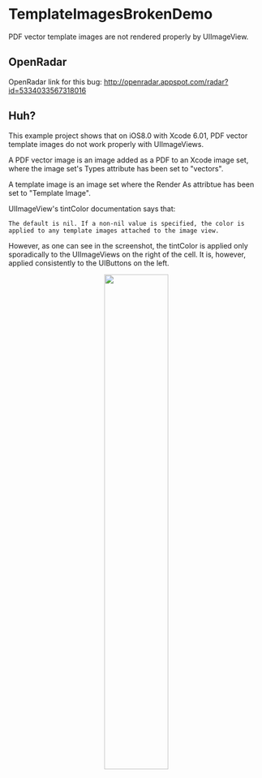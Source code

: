 # TemplateImagesBrokenDemo

PDF vector template images are not rendered properly by UIImageView.

## OpenRadar

OpenRadar link for this bug: http://openradar.appspot.com/radar?id=5334033567318016

## Huh?

This example project shows that on iOS8.0 with Xcode 6.01, PDF vector
template images do not work properly with UIImageViews.

A PDF vector image is an image added as a PDF to an Xcode image set,
where the image set's Types attribute has been set to "vectors".

A template image is an image set where the Render As attribtue has
been set to "Template Image".

UIImageView's tintColor documentation says that:

```The default is nil. If a non-nil value is specified, the color is applied to any template images attached to the image view.```

However, as one can see in the screenshot, the tintColor is applied
only sporadically to the UIImageViews on the right of the cell. It is,
however, applied consistently to the UIButtons on the left.

<div style="text-align: center">
<img width="50%" src="./screenshot.png"></img>
</div>

